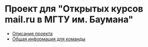 # Проект для "Открытых курсов mail.ru в МГТУ им. Баумана"
* [Описание проекта](https://github.com/zakolm/project_for_park_mail_c/wiki)
* [Общая информация для команды]()
